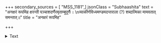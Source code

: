 +++
secondary_sources = [ "MSS_1181",]
jsonClass = "Subhaashita"
text = "अनक्षरं रूपमिह क्षरन्ती पञ्चाशदर्णैरमृताम्बुपूर्णैः।  \nव्याकीर्णविध्यमण्डमदन्तराला (?) शब्दात्मिका मामवतात् समन्तात्॥"
title = "अनक्षरं रूपमिह"

+++

<details><summary>Text</summary>

अनक्षरं रूपमिह क्षरन्ती पञ्चाशदर्णैरमृताम्बुपूर्णैः।  
व्याकीर्णविध्यमण्डमदन्तराला (?) शब्दात्मिका मामवतात् समन्तात्॥
</details>
